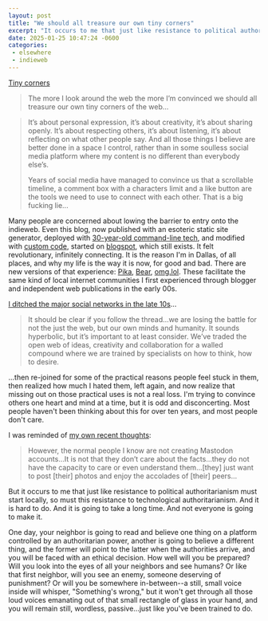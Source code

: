 ```yaml
---
layout: post
title: "We should all treasure our own tiny corners"
excerpt: "It occurs to me that just like resistance to political authoritarianism must start locally, so must this resistance to technological authoritarianism."
date: 2025-01-25 10:47:24 -0600
categories: 
 - elsewhere
 - indieweb
---
```


[Tiny corners](https://manuelmoreale.com/tiny-corners)

> The more I look around the web the more I’m convinced we should all treasure our own tiny corners of the web...

> It’s about personal expression, it’s about creativity, it’s about sharing openly. It’s about respecting others, it’s about listening, it’s about reflecting on what other people say. And all those things I believe are better done in a space I control, rather than in some soulless social media platform where my content is no different than everybody else’s.
> 
> Years of social media have managed to convince us that a scrollable timeline, a comment box with a characters limit and a like button are the tools we need to use to connect with each other. That is a big fucking lie...

Many people are concerned about lowing the barrier to entry onto the indieweb. Even this blog, now published with an esoteric static site generator, deployed with [30-year-old command-line tech](https://en.wikipedia.org/wiki/Secure_Shell#Historical_development), and modified with [custom code](/2023/01/29/really-basic-backlinks-in-jekyll/), started on [blogspot](https://en.wikipedia.org/wiki/Blogger_(service)), which still exists. It felt revolutionary, infinitely connecting. It is the reason I'm in Dallas, of all places, and why my life is the way it is now, for good and bad. There are new versions of that experience: [Pika](https://pika.page/), [Bear](https://bearblog.dev/), [omg.lol](https://home.omg.lol/). These facilitate the same kind of local internet communities I first experienced through blogger and independent web publications in the early 00s.

[I ditched the major social networks in the late 10s](/2016/09/05/rebels/)...

> It should be clear if you follow the thread...we are losing the battle for not the just the web, but our own minds and humanity. It sounds hyperbolic, but it’s important to at least consider. We’ve traded the open web of ideas, creativity and collaboration for a walled compound where we are trained by specialists on how to think, how to desire.

...then re-joined for some of the practical reasons people feel stuck in them, then realized how much I hated them, left again, and now realize that missing out on those practical uses is not a real loss. I'm trying to convince others one heart and mind at a time, but it is odd and disconcerting. Most people haven't been thinking about this for over ten years, and most people don't care.

I was reminded of [my own recent thoughts](/2024/12/30/the-ghost-of-somebodys-kpis-are-rattling-their-chains-in-my-forest/):

> However, the normal people I know are not creating Mastodon accounts...It is not that they don’t care about the facts...they do not have the capacity to care or even understand them...[they] just want to post [their] photos and enjoy the accolades of [their] peers...

But it occurs to me that just like resistance to political authoritarianism must start locally, so must this resistance to technological authoritarianism. And it is hard to do. And it is going to take a long time. And not everyone is going to make it.

One day, your neighbor is going to read and believe one thing on a platform controlled by an authoritarian power, another is going to believe a different thing, and the former will point to the latter when the authorities arrive, and you will be faced with an ethical decision. How well will you be prepared? Will you look into the eyes of all your neighbors and see humans? Or like that first neighbor, will you see an enemy, someone deserving of punishment? Or will you be somewhere in-between--a still, small voice inside will whisper, "Something's wrong," but it won't get through all those loud voices emanating out of that small rectangle of glass in your hand, and you will remain still, wordless, passive...just like you've been trained to do.
